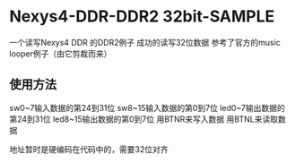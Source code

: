 # Nexys4-DDR-DDR2 32bit-SAMPLE
 
一个读写Nexys4 DDR 的DDR2例子
成功的读写32位数据
参考了官方的music looper例子（由它剪裁而来）

## 使用方法
sw0~7输入数据的第24到31位
sw8~15输入数据的第0到7位
led0~7输出数据的第24到31位
led8~15输出数据的第0到7位
用BTNR来写入数据
用BTNL来读取数据

地址暂时是硬编码在代码中的，需要32位对齐